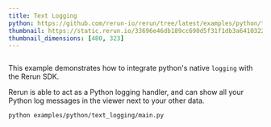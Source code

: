 ```yaml
---
title: Text Logging
python: https://github.com/rerun-io/rerun/tree/latest/examples/python/text_logging/main.py
thumbnail: https://static.rerun.io/33696e46db189cc690d5f31f1db3a641032232e6_text_logging_480w.png
thumbnail_dimensions: [480, 323]
---
```


<picture>
  <source media="(max-width: 480px)" srcset="https://static.rerun.io/33696e46db189cc690d5f31f1db3a641032232e6_text_logging_480w.png">
  <source media="(max-width: 768px)" srcset="https://static.rerun.io/3a020c7e42347445c1f38142e7995d24e3ac7490_text_logging_768w.png">
  <source media="(max-width: 1024px)" srcset="https://static.rerun.io/f0de2fccf1aa5f0ad9f0301d11c8789ae933a315_text_logging_1024w.png">
  <source media="(max-width: 1200px)" srcset="https://static.rerun.io/0d1bb192699badea32de74e1501dd3062c7bcb6c_text_logging_1200w.png">
  <img src="https://static.rerun.io/1ff0efdbfd09d20ad117b311b01a5be2c25c03f3_text_logging_full.png" alt="">
</picture>

This example demonstrates how to integrate python's native `logging` with the Rerun SDK.

Rerun is able to act as a Python logging handler, and can show all your Python log messages in the viewer next to your other data.

```bash
python examples/python/text_logging/main.py
```
